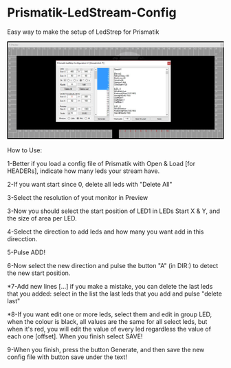 # Prismatik-LedStream-Config
Easy way to make the setup of LedStrep for Prismatik

![Screenshot](https://raw.githubusercontent.com/unrealmitch/Prismatik-LedStream-Config/master/Prismatik%20Capture.jpg)

How to Use:

1-Better if you load a config file of Prismatik with Open & Load [for HEADERs], indicate how many leds your stream have.

2-If you want start since 0, delete all leds with "Delete All"

3-Select the resolution of yout monitor in Preview

3-Now you should select the start position of LED1 in LEDs Start X & Y, and the size of area per LED.

4-Select the direction to add leds and how many you want add in this direcction.

5-Pulse ADD!

6-Now select the new direction and pulse the button "A" (in DIR:) to detect the new start position.

*7-Add new lines [...] if you make a mistake, you can delete the last leds that you added: select in the list the last leds that you add and pulse "delete last"

*8-If you want edit one or more leds, select them and edit in group LED, when the colour is black, all values are the same for all select leds, but when it's red, you will edit the value of every led regardless the value of each one [offset]. When you finish select SAVE!

9-When you finish, press the button Generate, and then save the new config file with button save under the text!


